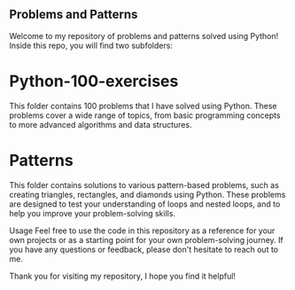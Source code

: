 ## Problems and Patterns
Welcome to my repository of problems and patterns solved using Python! Inside this repo, you will find two subfolders:

# Python-100-exercises
This folder contains 100 problems that I have solved using Python. These problems cover a wide range of topics, from basic programming concepts to more advanced algorithms and data structures.

# Patterns
This folder contains solutions to various pattern-based problems, such as creating triangles, rectangles, and diamonds using Python. These problems are designed to test your understanding of loops and nested loops, and to help you improve your problem-solving skills.

Usage
Feel free to use the code in this repository as a reference for your own projects or as a starting point for your own problem-solving journey. If you have any questions or feedback, please don't hesitate to reach out to me.

Thank you for visiting my repository, I hope you find it helpful!
